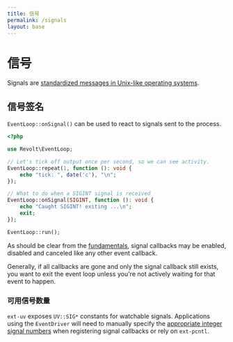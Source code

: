 ```yaml
---
title: 信号
permalink: /signals
layout: base
---
```

# 信号

Signals are [standardized messages in Unix-like operating systems](https://en.wikipedia.org/wiki/Signal_(IPC)).

## 信号签名

`EventLoop::onSignal()` can be used to react to signals sent to the process.

```php
<?php

use Revolt\EventLoop;

// Let's tick off output once per second, so we can see activity.
EventLoop::repeat(1, function (): void {
    echo "tick: ", date('c'), "\n";
});

// What to do when a SIGINT signal is received
EventLoop::onSignal(SIGINT, function (): void {
    echo "Caught SIGINT! exiting ...\n";
    exit;
});

EventLoop::run();
```

As should be clear from the [fundamentals](/fundamentals), signal callbacks may be enabled, disabled and canceled like any other event callback.

Generally, if all callbacks are gone and only the signal callback still exists, you want to exit the event loop unless you're not actively waiting for that event to happen.

### 可用信号数量

`ext-uv` exposes `UV::SIG*` constants for watchable signals. Applications using the `EventDriver` will need to manually
specify the [appropriate integer signal numbers](https://en.wikipedia.org/wiki/Signal_(IPC)#Default_action) when registering signal callbacks or rely on `ext-pcntl`.

